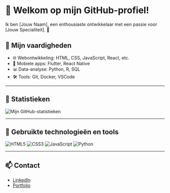 # 👋 Welkom op mijn GitHub-profiel!

Ik ben [Jouw Naam], een enthousiaste ontwikkelaar met een passie voor [Jouw Specialiteit]. 🚀

## 🚀 Mijn vaardigheden
- 🌐 Webontwikkeling: HTML, CSS, JavaScript, React, etc.
- 📱 Mobiele apps: Flutter, React Native
- 📊 Data-analyse: Python, R, SQL
- 🛠️ Tools: Git, Docker, VSCode

---

## 🌟 Statistieken
![Mijn GitHub-statistieken](https://github-readme-stats.vercel.app/api?username=jouwgebruikersnaam&show_icons=true&theme=radical)

---

## 🧰 Gebruikte technologieën en tools
![HTML5](https://img.shields.io/badge/-HTML5-E34F26?logo=html5&logoColor=white&style=flat)
![CSS3](https://img.shields.io/badge/-CSS3-1572B6?logo=css3&logoColor=white&style=flat)
![JavaScript](https://img.shields.io/badge/-JavaScript-F7DF1E?logo=javascript&logoColor=black&style=flat)
![Python](https://img.shields.io/badge/-Python-3776AB?logo=python&logoColor=white&style=flat)

---

## 📫 Contact
- [LinkedIn](https://linkedin.com/in/jouwprofiel)
- [Portfolio](https://jouwwebsite.com)

